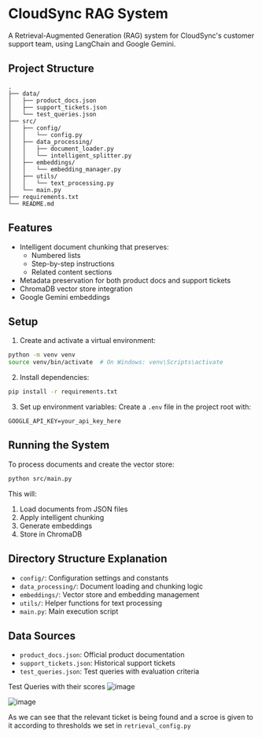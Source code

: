 # CloudSync RAG System

A Retrieval-Augmented Generation (RAG) system for CloudSync's customer support team, using LangChain and Google Gemini.

## Project Structure

```
.
├── data/
│   ├── product_docs.json
│   ├── support_tickets.json
│   └── test_queries.json
├── src/
│   ├── config/
│   │   └── config.py
│   ├── data_processing/
│   │   ├── document_loader.py
│   │   └── intelligent_splitter.py
│   ├── embeddings/
│   │   └── embedding_manager.py
│   ├── utils/
│   │   └── text_processing.py
│   └── main.py
├── requirements.txt
└── README.md
```

## Features

- Intelligent document chunking that preserves:
  - Numbered lists
  - Step-by-step instructions
  - Related content sections
- Metadata preservation for both product docs and support tickets
- ChromaDB vector store integration
- Google Gemini embeddings

## Setup

1. Create and activate a virtual environment:
```bash
python -m venv venv
source venv/bin/activate  # On Windows: venv\Scripts\activate
```

2. Install dependencies:
```bash
pip install -r requirements.txt
```

3. Set up environment variables:
Create a `.env` file in the project root with:
```
GOOGLE_API_KEY=your_api_key_here
```

## Running the System

To process documents and create the vector store:

```bash
python src/main.py
```

This will:
1. Load documents from JSON files
2. Apply intelligent chunking
3. Generate embeddings
4. Store in ChromaDB

## Directory Structure Explanation

- `config/`: Configuration settings and constants
- `data_processing/`: Document loading and chunking logic
- `embeddings/`: Vector store and embedding management
- `utils/`: Helper functions for text processing
- `main.py`: Main execution script

## Data Sources

- `product_docs.json`: Official product documentation
- `support_tickets.json`: Historical support tickets
- `test_queries.json`: Test queries with evaluation criteria 

Test Queries with their scores
![image](https://github.com/user-attachments/assets/9e9f91af-ca66-4fde-9adf-d5de46351e96)

![image](https://github.com/user-attachments/assets/b46fd564-1710-4cb4-9d98-524d77254e21)


As we can see that the relevant ticket is being found and a scroe is given to it according to thresholds we set in `retrieval_config.py`
